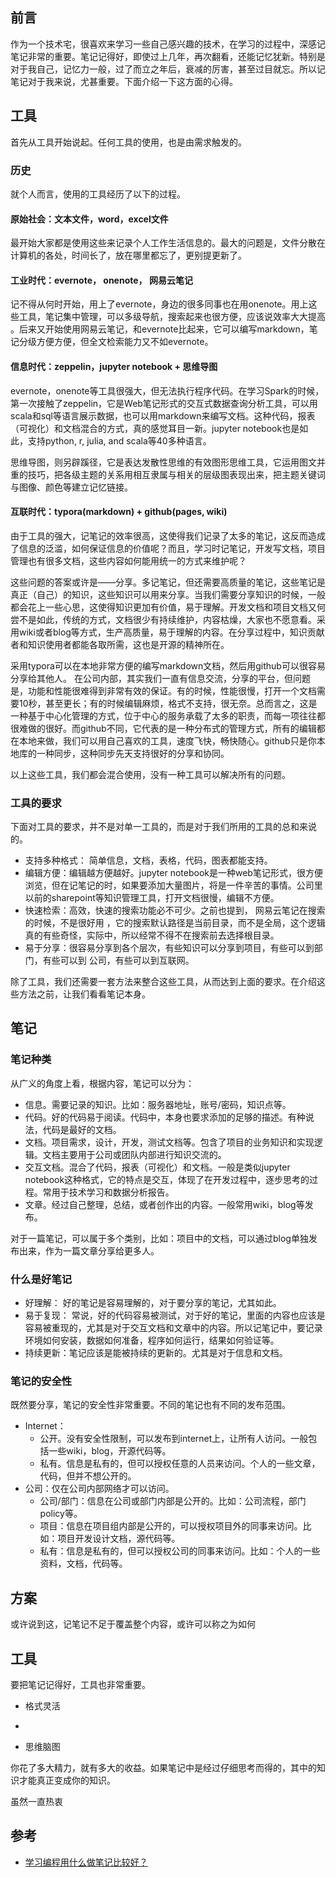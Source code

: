 ## 前言

作为一个技术宅，很喜欢来学习一些自己感兴趣的技术，在学习的过程中，深感记笔记非常的重要。笔记记得好，即使过上几年，再次翻看，还能记忆犹新。特别是对于我自己，记忆力一般，过了而立之年后，衰减的厉害，甚至过目就忘。所以记笔记对于我来说，尤甚重要。下面介绍一下这方面的心得。

## 工具

首先从工具开始说起。任何工具的使用，也是由需求触发的。

### 历史

就个人而言，使用的工具经历了以下的过程。

#### 原始社会：文本文件，word，excel文件

最开始大家都是使用这些来记录个人工作生活信息的。最大的问题是，文件分散在计算机的各处，时间长了，放在哪里都忘了，更别提更新了。



#### 工业时代：evernote， onenote， 网易云笔记

记不得从何时开始，用上了evernote，身边的很多同事也在用onenote。用上这些工具，笔记集中管理，可以多级导航，搜索起来也很方便，应该说效率大大提高 。后来又开始使用网易云笔记，和evernote比起来，它可以编写markdown，笔记分级方便方便，但全文检索能力又不如evernote。

#### 信息时代：zeppelin，jupyter notebook + 思维导图

evernote，onenote等工具很强大，但无法执行程序代码。在学习Spark的时候，第一次接触了zeppelin，它是Web笔记形式的交互式数据查询分析工具，可以用scala和sql等语言展示数据，也可以用markdown来编写文档。这种代码，报表（可视化）和文档混合的方式，真的感觉耳目一新。jupyter notebook也是如此，支持python, r, julia, and scala等40多种语言。

思维导图，则另辟蹊径，它是表达发散性思维的有效图形思维工具，它运用图文并重的技巧，把各级主题的关系用相互隶属与相关的层级图表现出来，把主题关键词与图像、颜色等建立记忆链接。

#### 互联时代：typora(markdown) + github(pages, wiki)

由于工具的强大，记笔记的效率很高，这使得我们记录了太多的笔记，这反而造成了信息的泛滥，如何保证信息的价值呢？而且，学习时记笔记，开发写文档，项目管理也有很多文档，这些内容如何能用统一的方式来维护呢？

这些问题的答案或许是——分享。多记笔记，但还需要高质量的笔记，这些笔记是真正（自己）的知识，这些知识可以用来分享。当我们需要分享知识的时候，一般都会花上一些心思，这使得知识更加有价值，易于理解。开发文档和项目文档又何尝不是如此，传统的方式，文档很少有持续维护，内容枯燥，大家也不愿意看。采用wiki或者blog等方式，生产高质量，易于理解的内容。在分享过程中，知识贡献者和知识使用者都能各取所需，这也是开源的精神所在。

采用typora可以在本地非常方便的编写markdown文档，然后用github可以很容易分享给其他人。 在公司内部，其实我们一直有信息交流，分享的平台，但问题是，功能和性能很难得到非常有效的保证。有的时候，性能很慢，打开一个文档需要10秒，甚至更长；有的时候编辑麻烦，格式不支持，很无奈。总而言之，这是一种基于中心化管理的方式，位于中心的服务承载了太多的职责，而每一项往往都很难做的很好。而github不同，它代表的是一种分布式的管理方式，所有的编辑都在本地来做，我们可以用自己喜欢的工具，速度飞快，畅快随心。github只是你本地库的一种同步，这种同步先天支持很好的分享和协同。

以上这些工具，我们都会混合使用，没有一种工具可以解决所有的问题。

### 工具的要求

下面对工具的要求，并不是对单一工具的，而是对于我们所用的工具的总和来说的。

- 支持多种格式： 简单信息，文档，表格，代码，图表都能支持。
- 编辑方便：编辑越方便越好。jupyter notebook是一种web笔记形式，很方便浏览，但在记笔记的时，如果要添加大量图片，将是一件辛苦的事情。公司里以前的sharepoint等知识管理工具，打开文档很慢，编辑不方便。
- 快速检索：高效，快速的搜索功能必不可少。之前也提到， 网易云笔记在搜索的时候，不是很好用 ，它的搜索默认路径是当前目录，而不是全局，这个逻辑真的有些奇怪，实际中，所以经常不得不在搜索前去选择根目录。
- 易于分享：很容易分享到各个层次，有些知识可以分享到项目，有些可以到部门，有些可以到 公司，有些可以到互联网。

除了工具，我们还需要一套方法来整合这些工具，从而达到上面的要求。在介绍这些方法之前，让我们看看笔记本身。

## 笔记

### 笔记种类

从广义的角度上看，根据内容，笔记可以分为：

- 信息。需要记录的知识。比如：服务器地址，账号/密码，知识点等。
- 代码。好的代码易于阅读。代码中，本身也要求添加的足够的描述。有种说法，代码是最好的文档。
- 文档。项目需求，设计，开发，测试文档等。包含了项目的业务知识和实现逻辑。文档主要用于公司或团队内部进行知识交流的。
- 交互文档。混合了代码，报表（可视化）和文档。一般是类似jupyter notebook这种格式，它的特点是交互，体现了在开发过程中，逐步思考的过程。常用于技术学习和数据分析报告。
- 文章。经过自己整理，总结，或者创作出的内容。一般常用wiki，blog等发布。

对于一篇笔记，可以属于多个类别，比如：项目中的文档，可以通过blog单独发布出来，作为一篇文章分享给更多人。

### 什么是好笔记

- 好理解： 好的笔记是容易理解的，对于要分享的笔记，尤其如此。
- 易于复现： 常说，好的代码容易被测试，对于好的笔记，里面的内容也应该是容易被重现的，尤其是对于交互文档和文章中的内容。所以记笔记中，要记录环境如何安装，数据如何准备，程序如何运行，结果如何验证等。
- 持续更新：笔记应该是能被持续的更新的。尤其是对于信息和文档。

### 笔记的安全性

既然要分享，笔记的安全性非常重要。不同的笔记也有不同的发布范围。

- Internet：
  - 公开。没有安全性限制，可以发布到internet上，让所有人访问。一般包括一些wiki，blog，开源代码等。
  - 私有。信息是私有的，但可以授权任意的人员来访问。个人的一些文章，代码，但并不想公开的。
- 公司：仅在公司内部网络才可以访问。
  - 公司/部门：信息在公司或部门内部是公开的。比如：公司流程，部门policy等。
  - 项目：信息在项目组内部是公开的，可以授权项目外的同事来访问。比如：项目开发设计文档，源代码等。
  - 私有：信息是私有的，但可以授权公司的同事来访问。比如：个人的一些资料，文档，代码等。

## 方案

或许说到这，记笔记不足于覆盖整个内容，或许可以称之为如何

## 工具









要把笔记记得好，工具也非常重要。

- 格式灵活
- 

- 思维脑图



你花了多大精力，就有多大的收益。如果笔记中是经过仔细思考而得的，其中的知识才能真正变成你的知识。



虽然一直热衷





## 参考

- [学习编程用什么做笔记比较好？](https://www.zhihu.com/question/21438053)

